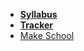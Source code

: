 <!-- _navbar.md -->

*  **[Syllabus](README.md)**
*  **[Tracker](make.sc/mob1.3-tracker)**
* [Make School](https://www.makeschool.com)
